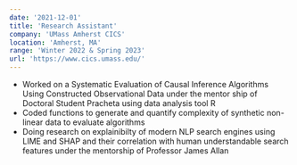 ```yaml
---
date: '2021-12-01'
title: 'Research Assistant'
company: 'UMass Amherst CICS'
location: 'Amherst, MA'
range: 'Winter 2022 & Spring 2023'
url: 'https://www.cics.umass.edu/'
---
```


- Worked on a Systematic Evaluation of Causal Inference Algorithms Using Constructed Observational Data under the mentor ship of Doctoral Student Pracheta using data analysis tool R
- Coded functions to generate and quantify complexity of synthetic non-linear data to evaluate algorithms
- Doing research on explainibilty of modern NLP search engines using LIME and SHAP and their correlation with human understandable search features under the mentorship of Professor James Allan
